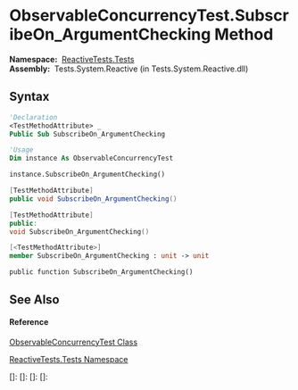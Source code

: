# ObservableConcurrencyTest.SubscribeOn\_ArgumentChecking Method

**Namespace:**  [ReactiveTests.Tests](ReactiveTests.Tests\ReactiveTests.Tests.md)  
**Assembly:**  Tests.System.Reactive (in Tests.System.Reactive.dll)

## Syntax

```vb
'Declaration
<TestMethodAttribute> _
Public Sub SubscribeOn_ArgumentChecking
```

```vb
'Usage
Dim instance As ObservableConcurrencyTest

instance.SubscribeOn_ArgumentChecking()
```

```csharp
[TestMethodAttribute]
public void SubscribeOn_ArgumentChecking()
```

```c++
[TestMethodAttribute]
public:
void SubscribeOn_ArgumentChecking()
```

```fsharp
[<TestMethodAttribute>]
member SubscribeOn_ArgumentChecking : unit -> unit 
```

```jscript
public function SubscribeOn_ArgumentChecking()
```

## See Also

#### Reference

[ObservableConcurrencyTest Class](ObservableConcurrencyTest\ObservableConcurrencyTest.md)

[ReactiveTests.Tests Namespace](ReactiveTests.Tests\ReactiveTests.Tests.md)

[]: 
[]: 
[]: 
[]: 